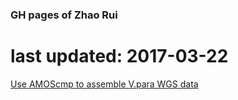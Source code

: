 ### GH pages of Zhao Rui
# last updated: 2017-03-22

[Use AMOScmp to assemble V.para WGS data](Use_AMOScmp_to_assemble_V.para_WGS_data.md)
